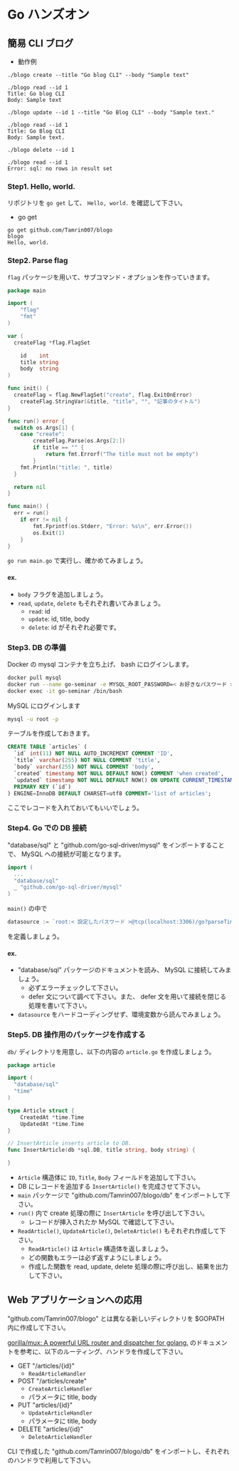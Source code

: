 # Go ハンズオン

## 簡易 CLI ブログ

- 動作例

```text
./blogo create --title "Go blog CLI" --body "Sample text"

./blogo read --id 1
Title: Go blog CLI
Body: Sample text

./blogo update --id 1 --title "Go Blog CLI" --body "Sample text."

./blogo read --id 1
Title: Go Blog CLI
Body: Sample text.

./blogo delete --id 1

./blogo read --id 1
Error: sql: no rows in result set
```

### Step1. Hello, world.

リポジトリを `go get` して、 `Hello, world.` を確認して下さい。

- go get

```
go get github.com/Tamrin007/blogo
blogo
Hello, world.
```

### Step2. Parse flag

`flag` パッケージを用いて、サブコマンド・オプションを作っていきます。

```go
package main

import (
	"flag"
	"fmt"
)

var (
  createFlag *flag.FlagSet

	id    int
	title string
	body  string
)

func init() {
  createFlag = flag.NewFlagSet("create", flag.ExitOnError)
	createFlag.StringVar(&title, "title", "", "記事のタイトル")
}

func run() error {
  switch os.Args[1] {
	case "create":
		createFlag.Parse(os.Args[2:])
		if title == "" {
			return fmt.Errorf("The title must not be empty")
		}
    fmt.Println("title: ", title)
  }

  return nil
}

func main() {
  err = run()
	if err != nil {
		fmt.Fprintf(os.Stderr, "Error: %s\n", err.Error())
		os.Exit(1)
	}
}
```

`go run main.go` で実行し、確かめてみましょう。

#### ex.

- `body` フラグを追加しましょう。
- `read`, `update`, `delete` もそれぞれ書いてみましょう。
  - `read`: id
  - `update`: id, title, body
  - `delete`: id がそれぞれ必要です。

### Step3. DB の準備

Docker の mysql コンテナを立ち上げ、 bash にログインします。

```sh
docker pull mysql
docker run --name go-seminar -e MYSQL_ROOT_PASSWORD=< お好きなパスワード > -d -p 3306:3306 mysql
docker exec -it go-seminar /bin/bash
```

MySQL にログインします

```sh
mysql -u root -p
```

テーブルを作成しておきます。

```sql
CREATE TABLE `articles` (
  `id` int(11) NOT NULL AUTO_INCREMENT COMMENT 'ID',
  `title` varchar(255) NOT NULL COMMENT 'title',
  `body` varchar(255) NOT NULL COMMENT 'body',
  `created` timestamp NOT NULL DEFAULT NOW() COMMENT 'when created',
  `updated` timestamp NOT NULL DEFAULT NOW() ON UPDATE CURRENT_TIMESTAMP COMMENT 'when last updated',
  PRIMARY KEY (`id`)
) ENGINE=InnoDB DEFAULT CHARSET=utf8 COMMENT='list of articles';
```

ここでレコードを入れておいてもいいでしょう。

### Step4. Go での DB 接続

"database/sql" と "github.com/go-sql-driver/mysql" をインポートすることで、 MySQL への接続が可能となります。

```go
import (
  ...
  "database/sql"
  _ "github.com/go-sql-driver/mysql"
)
```

`main()` の中で

```go
datasource := `root:< 設定したパスワード >@tcp(localhost:3306)/go?parseTime=true&collation=utf8_general_ci&interpolateParams=true`
```

を定義しましょう。

#### ex.

- "database/sql" パッケージのドキュメントを読み、 MySQL に接続してみましょう。
  - 必ずエラーチェックして下さい。
  - defer 文について調べて下さい。また、 defer 文を用いて接続を閉じる処理を書いて下さい。
- `datasource` をハードコーディングせず、環境変数から読んでみましょう。

### Step5. DB 操作用のパッケージを作成する

`db/` ディレクトリを用意し、以下の内容の `article.go` を作成しましょう。

```go
package article

import (
  "database/sql"
  "time"
)

type Article struct {
	CreatedAt *time.Time
	UpdatedAt *time.Time
}

// InsertArticle inserts article to DB.
func InsertArticle(db *sql.DB, title string, body string) {

}
```

- `Article` 構造体に `ID`, `Title`, `Body` フィールドを追加して下さい。
- DB にレコードを追加する `InsertArticle()` を完成させて下さい。
- `main` パッケージで "github.com/Tamrin007/blogo/db" をインポートして下さい。
- `run()` 内で create 処理の際に `InsertArticle` を呼び出して下さい。
  - レコードが挿入されたか MySQL で確認して下さい。
- `ReadArticle()`, `UpdateArticle()`, `DeleteArticle()` もそれぞれ作成して下さい。
  - `ReadArticle()` は `Article` 構造体を返しましょう。
  - どの関数もエラーは必ず返すようにしましょう。
  - 作成した関数を read, update, delete 処理の際に呼び出し、結果を出力して下さい。

## Web アプリケーションへの応用

"github.com/Tamrin007/blogo" とは異なる新しいディレクトリを $GOPATH 内に作成して下さい。

[gorilla/mux: A powerful URL router and dispatcher for golang.](https://github.com/gorilla/mux) のドキュメントを参考に、以下のルーティング、ハンドラを作成して下さい。

- GET "/articles/{id}"
  - `ReadArticleHandler`
- POST "/articles/create"
  - `CreateArticleHandler`
  - パラメータに title, body
- PUT "articles/{id}"
  - `UpdateArticleHandler`
  - パラメータに title, body
- DELETE "articles/{id}"
  - `DeleteArticleHandler`

CLI で作成した "github.com/Tamrin007/blogo/db" をインポートし、それぞれのハンドラで利用して下さい。
